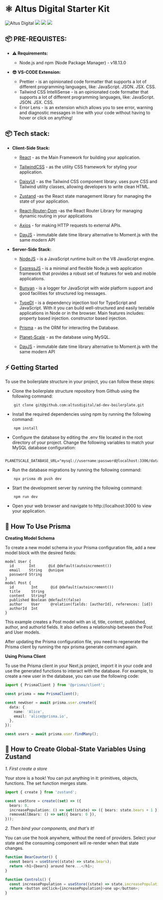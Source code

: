 # ⚛️ Altus Digital Starter Kit

![Altus Digital](https://img.shields.io/badge/ALTUS%20DIGITAL-8248e5?style=for-the-badge)
![](https://img.shields.io/badge/Prisma-2D3748?style=for-the-badge&logo=prisma)
![](https://img.shields.io/badge/ESLINT-4B32C3?style=for-the-badge&logo=eslint)
![](https://img.shields.io/badge/TailwindCSS-06B6D4?style=for-the-badge&logo=tailwindcss&logoColor=white)

## 📦 PRE-REQUISTES:

- **⚠️ Requirements:**

  - Node.js and npm (Node Package Manager) - v18.13.0

- **😎 VS-CODE Extension:**

  - Prettier - is an opinionated code formatter that supports a lot of different programming languages, like: JavaScript. JSON. JSX. CSS.
  - Tailwind CSS IntelliSense - is an opinionated code formatter that supports a lot of different programming languages, like: JavaScript. JSON. JSX. CSS.
  - Error Lens - is an extension which allows you to see error, warning and diagnostic messages in line with your code without having to hover or click on anything!

## 📦 Tech stack:

- **Client-Side Stack:**

  - [React](https://react.dev/) - as the Main Framework for building your application.

  - [TailwindCSS](https://tailwindcss.com/) - as the utility CSS framework for styling your application.
  - [DaisyUI](https://daisyui.com/components/) - as the Tailwind CSS component library. uses pure CSS and Tailwind utility classes, allowing developers to write clean HTML.
  - [Zustand](https://docs.pmnd.rs/zustand/getting-started/introduction) -as the React state management library for managing the state of your application.
  - [React-Router-Dom](https://reactrouter.com/en/main/start/tutorial) -as the React Router Library for managing dynamic routing in your applications
  - [Axios](https://axios-http.com/docs/intro) - for making HTTP requests to external APIs.
  - [DayJS](https://day.js.org/en/) - immutable date time library alternative to Moment.js with the same modern API

- **Server-Side Stack:**

  - [NodeJS](https://nodejs.org/api/documentation.html) - is a JavaScript runtime built on the V8 JavaScript engine.

  - [ExpressJS](https://expressjs.com/en/guide/routing.html) - is a minimal and flexible Node.js web application framework that provides a robust set of features for web and mobile applications.
  - [Bunyan](https://www.npmjs.com/package/bunyan) - is a logger for JavaScript with wide platform support and good facilities for structured log messages.
  - [TypeDI](https://docs.typestack.community/typedi/v/develop/01-getting-started) - is a dependency injection tool for TypeScript and JavaScript. With it you can build well-structured and easily testable applications in Node or in the browser. Main features includes: property based injection. constructor based injection.
  - [Prisma](https://www.prisma.io/docs/concepts/overview/what-is-prisma) - as the ORM for interacting the Database.
  - [Planet-Scale](https://planetscale.com/docs) - as the database using MySQL.
  - [DayJS](https://day.js.org/en/) - immutable date time library alternative to Moment.js with the same modern API

## ⚡️ Getting Started

To use the boilerplate structure in your project, you can follow these steps:

- Clone the boilerplate structure repository from Github using the following command:

```shell
    git clone git@github.com:altusdigital/ad-dev-boilerplate.git
```

- Install the required dependencies using npm by running the following command:

```shell
    npm install
```

- Configure the database by editing the .env file located in the root directory of your project. Change the following variables to match your MySQL database configuration:

```.env
    PLANETSCALE_DATABASE_URL="mysql://username:password@localhost:3306/database_name"
```

- Run the database migrations by running the following command:

```shell
    npx prisma db push dev
```

- Start the development server by running the following command:

```shell
    npm run dev
```

- Open your web browser and navigate to http://localhost:3000 to view your application.

## 🥶 How To Use Prisma

**Creating Model Schema**

To create a new model schema in your Prisma configuration file, add a new model block with the desired fields:

```prisma
model User {
  id       Int      @id @default(autoincrement())
  email    String   @unique
  password String
}
model Post {
  id        Int      @id @default(autoincrement())
  title     String
  content   String?
  published Boolean @default(false)
  author    User     @relation(fields: [authorId], references: [id])
  authorId  Int
}
```

This example creates a Post model with an id, title, content, published, author, and authorId fields. It also defines a relationship between the Post and User models.

After updating the Prisma configuration file, you need to regenerate the Prisma client by running the npx prisma generate command again.

**Using Prisma Client**

To use the Prisma client in your Next.js project, import it in your code and use the generated functions to interact with the database. For example, to create a new user in the database, you can use the following code:

```typescript
import { PrismaClient } from '@prisma/client';

const prisma = new PrismaClient();

const newUser = await prisma.user.create({
  data: {
    name: 'Alice',
    email: 'alice@prisma.io',
  },
});

const users = await prisma.user.findMany();
```

## 🐻 How to Create Global-State Variables Using Zustand

_1. First create a store_

Your store is a hook! You can put anything in it: primitives, objects, functions. The set function merges state.

```typescript
import { create } from 'zustand';

const useStore = create((set) => ({
  bears: 0,
  increasePopulation: () => set((state) => ({ bears: state.bears + 1 })),
  removeAllBears: () => set({ bears: 0 }),
}));
```

_2. Then bind your components, and that's it!_

You can use the hook anywhere, without the need of providers. Select your state and the consuming component will re-render when that state changes.

```typescript
function BearCounter() {
  const bears = useStore((state) => state.bears);
  return <h1>{bears} around here...</h1>;
}

function Controls() {
  const increasePopulation = useStore((state) => state.increasePopulation);
  return <button onClick={increasePopulation}>one up</button>;
}
```
